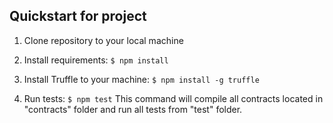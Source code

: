 ## Quickstart for project

1. Clone repository to your local machine

2. Install requirements:
`$ npm install`

3. Install Truffle to your machine:
`$ npm install -g truffle`

4. Run tests:
`$ npm test`
This command will compile all contracts located in "contracts" folder and run all tests from "test" folder.